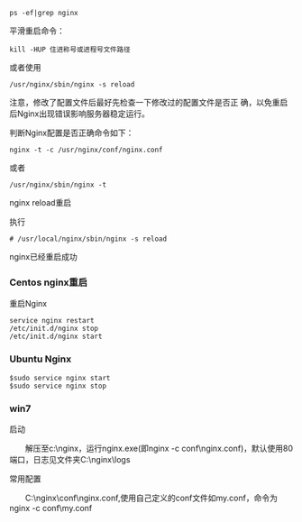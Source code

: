 
```
ps -ef|grep nginx
```

平滑重启命令：
```
kill -HUP 住进称号或进程号文件路径
```
或者使用
```
/usr/nginx/sbin/nginx -s reload
```

注意，修改了配置文件后最好先检查一下修改过的配置文件是否正 确，以免重启后Nginx出现错误影响服务器稳定运行。

判断Nginx配置是否正确命令如下：
```
nginx -t -c /usr/nginx/conf/nginx.conf
```
或者
```
/usr/nginx/sbin/nginx -t
```
nginx  reload重启

执行
```
# /usr/local/nginx/sbin/nginx -s reload 
```
nginx已经重启成功

### Centos nginx重启

重启Nginx
```
service nginx restart
/etc/init.d/nginx stop
/etc/init.d/nginx start
```
### Ubuntu Nginx
```
$sudo service nginx start
$sudo service nginx stop
```
### win7
启动

　　解压至c:\nginx，运行nginx.exe(即nginx -c conf\nginx.conf)，默认使用80端口，日志见文件夹C:\nginx\logs

常用配置

 　　C:\nginx\conf\nginx.conf,使用自己定义的conf文件如my.conf，命令为nginx -c conf\my.conf